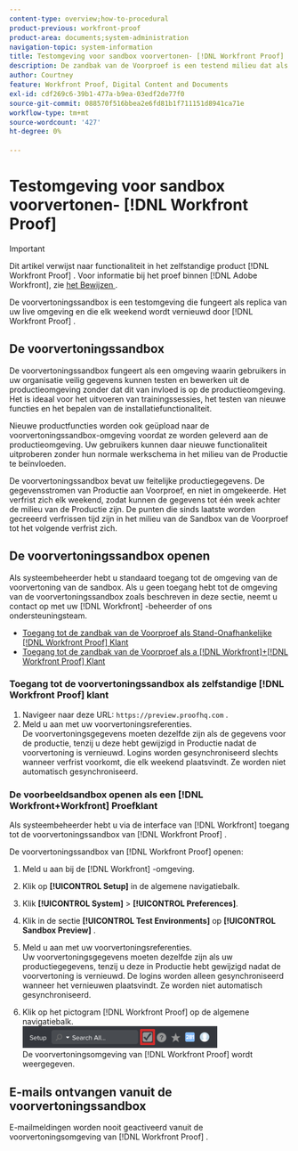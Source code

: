 ```yaml
---
content-type: overview;how-to-procedural
product-previous: workfront-proof
product-area: documents;system-administration
navigation-topic: system-information
title: Testomgeving voor sandbox voorvertonen- [!DNL Workfront Proof]
description: De zandbak van de Voorproef is een testend milieu dat als replica van uw levende milieu dient en elk weekend door  [!DNL Workfront Proof] verfrist.
author: Courtney
feature: Workfront Proof, Digital Content and Documents
exl-id: cdf269c6-39b1-477a-b9ea-03edf2de77f0
source-git-commit: 088570f516bbea2e6fd81b1f711151d8941ca71e
workflow-type: tm+mt
source-wordcount: '427'
ht-degree: 0%

---
```


# Testomgeving voor sandbox voorvertonen- [!DNL Workfront Proof]

>[!IMPORTANT]
>
>Dit artikel verwijst naar functionaliteit in het zelfstandige product [!DNL Workfront Proof] . Voor informatie bij het proef binnen [!DNL Adobe Workfront], zie [ het Bewijzen ](../../../review-and-approve-work/proofing/proofing.md).

De voorvertoningssandbox is een testomgeving die fungeert als replica van uw live omgeving en die elk weekend wordt vernieuwd door [!DNL Workfront Proof] .

## De voorvertoningssandbox

De voorvertoningssandbox fungeert als een omgeving waarin gebruikers in uw organisatie veilig gegevens kunnen testen en bewerken uit de productieomgeving zonder dat dit van invloed is op de productieomgeving. Het is ideaal voor het uitvoeren van trainingssessies, het testen van nieuwe functies en het bepalen van de installatiefunctionaliteit.

Nieuwe productfuncties worden ook geüpload naar de voorvertoningssandbox-omgeving voordat ze worden geleverd aan de productieomgeving. Uw gebruikers kunnen daar nieuwe functionaliteit uitproberen zonder hun normale werkschema in het milieu van de Productie te beïnvloeden.

De voorvertoningssandbox bevat uw feitelijke productiegegevens. De gegevensstromen van Productie aan Voorproef, en niet in omgekeerde. Het verfrist zich elk weekend, zodat kunnen de gegevens tot één week achter de milieu van de Productie zijn. De punten die sinds laatste worden gecreeerd verfrissen tijd zijn in het milieu van de Sandbox van de Voorproef tot het volgende verfrist zich.

## De voorvertoningssandbox openen

Als systeembeheerder hebt u standaard toegang tot de omgeving van de voorvertoning van de sandbox. Als u geen toegang hebt tot de omgeving van de voorvertoningssandbox zoals beschreven in deze sectie, neemt u contact op met uw [!DNL Workfront] -beheerder of ons ondersteuningsteam.

* [Toegang tot de zandbak van de Voorproef als Stand-Onafhankelijke  [!DNL Workfront Proof]  Klant](#accessing-the-preview-sandbox-as-a-stand-alone-workfront-proof-customer)
* [Toegang tot de zandbak van de Voorproef als a [!DNL Workfront]+[!DNL Workfront Proof]  Klant](#accessing-the-preview-sandbox-as-a-workfrontworkfront-proof-customer)

### Toegang tot de voorvertoningssandbox als zelfstandige [!DNL Workfront Proof] klant

1. Navigeer naar deze URL: `https://preview.proofhq.com` .
1. Meld u aan met uw voorvertoningsreferenties.\
   De voorvertoningsgegevens moeten dezelfde zijn als de gegevens voor de productie, tenzij u deze hebt gewijzigd in Productie nadat de voorvertoning is vernieuwd. Logins worden gesynchroniseerd slechts wanneer verfrist voorkomt, die elk weekend plaatsvindt. Ze worden niet automatisch gesynchroniseerd.

### De voorbeeldsandbox openen als een [!DNL Workfront+Workfront] Proefklant

Als systeembeheerder hebt u via de interface van [!DNL Workfront] toegang tot de voorvertoningssandbox van [!DNL Workfront Proof] .

De voorvertoningssandbox van [!DNL Workfront Proof] openen:

1. Meld u aan bij de [!DNL Workfront] -omgeving.
1. Klik op **[!UICONTROL Setup]** in de algemene navigatiebalk.
1. Klik **[!UICONTROL System]** > **[!UICONTROL Preferences]**.

1. Klik in de sectie **[!UICONTROL Test Environments]** op **[!UICONTROL Sandbox Preview]** .

1. Meld u aan met uw voorvertoningsreferenties.\
   Uw voorvertoningsgegevens moeten dezelfde zijn als uw productiegegevens, tenzij u deze in Productie hebt gewijzigd nadat de voorvertoning is vernieuwd. De logins worden alleen gesynchroniseerd wanneer het vernieuwen plaatsvindt. Ze worden niet automatisch gesynchroniseerd.
1. Klik op het pictogram [!DNL Workfront Proof] op de algemene navigatiebalk.\
   ![ proof_access_proofhq.png ](assets/proof-access-proofhq-350x39.png)\
   De voorvertoningsomgeving van [!DNL Workfront Proof] wordt weergegeven.

## E-mails ontvangen vanuit de voorvertoningssandbox

E-mailmeldingen worden nooit geactiveerd vanuit de voorvertoningsomgeving van [!DNL Workfront Proof] .
